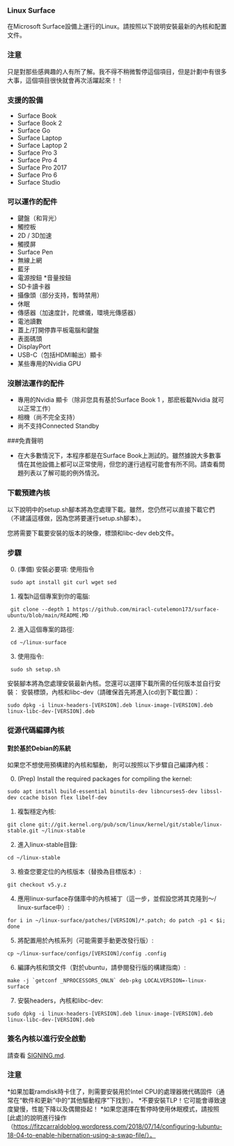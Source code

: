 ### Linux Surface

在Microsoft Surface設備上運行的Linux。請按照以下說明安裝最新的內核和配置文件。

### 注意

只是對那些感興趣的人有所了解。我不得不稍微暫停這個項目，但是計劃中有很多大事，這個項目很快就會再次活躍起來！！

### 支援的設備

* Surface Book
* Surface Book 2
* Surface Go
* Surface Laptop
* Surface Laptop 2
* Surface Pro 3
* Surface Pro 4
* Surface Pro 2017
* Surface Pro 6
* Surface Studio

### 可以運作的配件

* 鍵盤（和背光）
* 觸控板
* 2D / 3D加速
* 觸摸屏
* Surface Pen
* 無線上網
* 藍牙
* 電源按鈕
*音量按鈕
* SD卡讀卡器
* 攝像頭（部分支持，暫時禁用）
* 休眠
* 傳感器（加速度計，陀螺儀，環境光傳感器）
* 電池讀數
* 蓋上/打開停靠平板電腦和鍵盤
* 表面碼頭
* DisplayPort
* USB-C（包括HDMI輸出）顯卡
* 某些專用的Nvidia GPU

### 沒辦法運作的配件

* 專用的Nvidia 顯卡（除非您具有基於Surface Book 1 ，那麽板載Nvidia 就可以正常工作）
* 相機（尚不完全支持）
* 尚不支持Connected Standby

###免責聲明
* 在大多數情況下，本程序都是在Surface Book上測試的。雖然據說大多數事情在其他設備上都可以正常使用，但您的運行過程可能會有所不同。請查看問題列表以了解可能的例外情況。

### 下載預建內核

以下說明中的setup.sh腳本將為您處理下載。雖然，您仍然可以直接下載它們（不建議這樣做，因為您將要運行setup.sh腳本）。

您將需要下載要安裝的版本的映像，標頭和libc-dev deb文件。

### 步驟

0. (準備) 安裝必要項:
  使用指令
  ```
   sudo apt install git curl wget sed
  ```
  
1. 複製h這個專案到你的電腦:
  ```
   git clone --depth 1 https://github.com/miracl-cutelemon173/surface-ubuntu/blob/main/README.MD
  ```
  
2. 進入這個專案的路徑:
  ```
   cd ~/linux-surface
  ```
  
3. 使用指令:
  ```
   sudo sh setup.sh
  ```

安裝腳本將為您處理安裝最新內核。您還可以選擇下載所需的任何版本並自行安裝：
安裝標頭，內核和libc-dev（請確保首先將進入(cd)到下載位置）：
  ```
  sudo dpkg -i linux-headers-[VERSION].deb linux-image-[VERSION].deb linux-libc-dev-[VERSION].deb
  ```
  
### 從源代碼編譯內核

#### 對於基於Debian的系統

如果您不想使用預構建的內核和驅動， 則可以按照以下步驟自己編譯內核：

0. (Prep) Install the required packages for compiling the kernel:
  ```
  sudo apt install build-essential binutils-dev libncurses5-dev libssl-dev ccache bison flex libelf-dev
  ```
1. 複製穩定內核:
  ```
  git clone git://git.kernel.org/pub/scm/linux/kernel/git/stable/linux-stable.git ~/linux-stable
  ```
  
2. 進入linux-stable目錄:
  ```
  cd ~/linux-stable
  ```
  
3. 檢查您要定位的內核版本（替換為目標版本）:
  ```
  git checkout v5.y.z
  ```
  
4. 應用linux-surface存儲庫中的內核補丁（這一步，並假設您將其克隆到〜/ linux-surface中）:
  ```
  for i in ~/linux-surface/patches/[VERSION]/*.patch; do patch -p1 < $i; done
  ```
  
5. 將配置用於內核系列（可能需要手動更改發行版）:
  ```
  cp ~/linux-surface/configs/[VERSION]/config .config
  ```
  
6. 編譯內核和頭文件（對於ubuntu，請參閱發行版的構建指南）:
  ```
  make -j `getconf _NPROCESSORS_ONLN` deb-pkg LOCALVERSION=-linux-surface
  ```
  
7. 安裝headers，內核和libc-dev:
  ```
  sudo dpkg -i linux-headers-[VERSION].deb linux-image-[VERSION].deb linux-libc-dev-[VERSION].deb
  ```

### 簽名內核以進行安全啟動

請查看 [SIGNING.md](SIGNING.md).

### 注意

*如果加載ramdisk時卡住了，則需要安裝用於Intel CPU的處理器微代碼固件（通常在“軟件和更新”中的“其他驅動程序”下找到）。
*不要安裝TLP！它可能會導致速度變慢，性能下降以及偶爾掛起！
*如果您選擇在暫停時使用休眠模式，請按照[此處]的說明進行操作（https://fitzcarraldoblog.wordpress.com/2018/07/14/configuring-lubuntu-18-04-to-enable-hibernation-using-a-swap-file/）。
